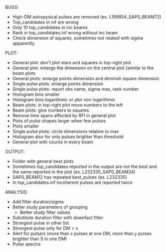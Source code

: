 BUGS:
- High-DM astropysical pulses are removed (es. L199854_SAP0_BEAM72)
- Top_candidates in inf are wrong
- Only 10 top_candidates in inc beams
- Rank in top_candidates.inf wrong without inc beam
- Check dimension of squares, sometimes not related with sigma apparently


PLOT:
- General plot: don't plot stars and squares in top-right plot
- General plot: enlarge the dimension on the central plot (similar to the beam plots
- General plots: enlarge points dimension and diminish square dimension
- Single pulse plots: enlarge points dimension
- Single pulse plots: report obs name, sigma max, rank number
- Histogram bins smaller
- Histogram bins logarithmic or plot non logarithmic
- Beam plots: in top-right plot move numbers to the left
- Beam plots: give numbers to squares
- Remove time spans affected by RFI in general plot
- Plots of pulse shapes larger when few pulses
- Plots smaller
- Single pulse plots: circle dimensions relative to max
- Histogram also for only pulses brighter than threshold
- General plot with counts in every beam


OUTPUT:
- Folder with general best plots
- Sometimes top_candidates reported in the output are not the best and the same reported in the plot (es. L232335_SAP0_BEAM24)
- SAP0_BEAM12 has repeated best_pulses (es. L232335)
- In top_candidates.inf incoherent pulses are reported twice


ANALYSIS:
- Add filter duration/sigma 
- Better study parameters of grouping
  - Better study filter values
- Substitute duration filter with downfact filter
- Strongest pulse in other list
- Strongest pulse only for DM > x
- Alert for pulsars (more than x pulses at one DM, more than y pulses brighter than S in one DM)
- Pulse spectra
